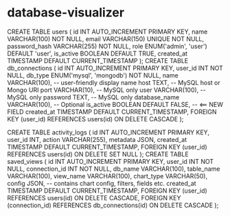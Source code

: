 # database-visualizer

CREATE TABLE users (
id INT AUTO_INCREMENT PRIMARY KEY,
name VARCHAR(100) NOT NULL,
email VARCHAR(150) UNIQUE NOT NULL,
password_hash VARCHAR(255) NOT NULL,
role ENUM('admin', 'user') DEFAULT 'user',
is_active BOOLEAN DEFAULT TRUE,
created_at TIMESTAMP DEFAULT CURRENT_TIMESTAMP
);
CREATE TABLE db_connections (
id INT AUTO_INCREMENT PRIMARY KEY,
user_id INT NOT NULL,
db_type ENUM('mysql', 'mongodb') NOT NULL,
name VARCHAR(100), -- user-friendly display name
host TEXT, -- MySQL host or Mongo URI
port VARCHAR(10), -- MySQL only
user VARCHAR(100), -- MySQL only
password TEXT, -- MySQL only
database_name VARCHAR(100), -- Optional
is_active BOOLEAN DEFAULT FALSE, -- <== NEW FIELD
created_at TIMESTAMP DEFAULT CURRENT_TIMESTAMP,
FOREIGN KEY (user_id) REFERENCES users(id) ON DELETE CASCADE
);

CREATE TABLE activity_logs (
id INT AUTO_INCREMENT PRIMARY KEY,
user_id INT,
action VARCHAR(255),
metadata JSON,
created_at TIMESTAMP DEFAULT CURRENT_TIMESTAMP,
FOREIGN KEY (user_id) REFERENCES users(id) ON DELETE SET NULL
);
CREATE TABLE saved_views (
id INT AUTO_INCREMENT PRIMARY KEY,
user_id INT NOT NULL,
connection_id INT NOT NULL,
db_name VARCHAR(100),
table_name VARCHAR(100),
view_name VARCHAR(100),
chart_type VARCHAR(50),
config JSON, -- contains chart config, filters, fields etc.
created_at TIMESTAMP DEFAULT CURRENT_TIMESTAMP,
FOREIGN KEY (user_id) REFERENCES users(id) ON DELETE CASCADE,
FOREIGN KEY (connection_id) REFERENCES db_connections(id) ON DELETE CASCADE
);
